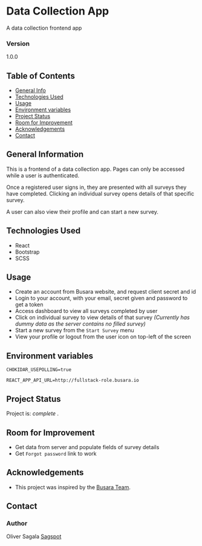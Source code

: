 # Data Collection App

A data collection frontend app

### Version

1.0.0

## Table of Contents

- [General Info](#general-information)
- [Technologies Used](#technologies-used)
- [Usage](#usage)
- [Environment variables](#environment-variables)
- [Project Status](#project-status)
- [Room for Improvement](#room-for-improvement)
- [Acknowledgements](#acknowledgements)
- [Contact](#contact)
<!-- * [License](#license) -->

## General Information

This is a frontend of a data collection app. Pages can only be accessed while a user is authenticated.

Once a registered user signs in, they are presented with all surveys they have completed. Clicking an individual survey opens details of that specific survey.

A user can also view their profile and can start a new survey.

## Technologies Used

- React
- Bootstrap
- SCSS

## Usage

- Create an account from Busara website, and request client secret and id
- Login to your account, with your email, secret given and password to get a token
- Access dashboard to view all surveys completed by user
- Click on individual survey to view details of that survey _(Currently has dummy data as the server contains no filled survey)_
- Start a new survey from the `Start Survey` menu
- View your profile or logout from the user icon on top-left of the screen

## Environment variables

`CHOKIDAR_USEPOLLING=true`

`REACT_APP_API_URL=http://fullstack-role.busara.io`

## Project Status

Project is: _complete_ .

## Room for Improvement

- Get data from server and populate fields of survey details
- Get `Forgot password` link to work

## Acknowledgements

- This project was inspired by the [Busara Team](https://busaracenter.org/).

## Contact

### Author

Oliver Sagala
[Sagspot](https://github.com/sagspot)

